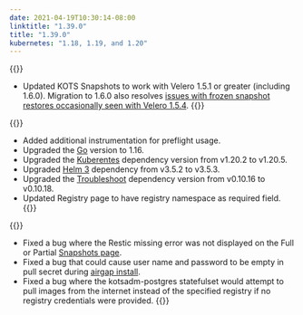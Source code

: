 ```yaml
---
date: 2021-04-19T10:30:14-08:00
linktitle: "1.39.0"
title: "1.39.0"
kubernetes: "1.18, 1.19, and 1.20"
---
```

{{<features>}}
* Updated KOTS Snapshots to work with Velero 1.5.1 or greater (including 1.6.0). Migration to 1.6.0 also resolves [issues with frozen snapshot restores occasionally seen with Velero 1.5.4](/kotsadm/snapshots/troubleshooting/#partial-snapshot-restore-is-stuck-in-progress).
{{</features>}}

{{<changes>}}
* Added additional instrumentation for preflight usage.
* Upgraded the [Go](https://golang.org/doc/go1.16) version to 1.16.
* Upgraded the [Kuberentes](https://github.com/kubernetes/kubernetes/blob/master/CHANGELOG/CHANGELOG-1.20.md) dependency version from v1.20.2 to v1.20.5.
* Upgraded [Helm 3](https://github.com/helm/helm/releases/tag/v3.5.4) dependency from v3.5.2 to v3.5.3.
* Upgraded the [Troubleshoot](https://github.com/replicatedhq/troubleshoot/) dependency version from v0.10.16 to v0.10.18.
* Updated Registry page to have registry namespace as required field.
{{</changes>}}

{{<fixes>}}
* Fixed a bug where the Restic missing error was not displayed on the Full or Partial [Snapshots page](/kotsadm/snapshots/overview/).
* Fixed a bug that could cause user name and password to be empty in pull secret during [airgap install](/kotsadm/installing/airgap-packages/).
* Fixed a bug where the kotsadm-postgres statefulset would attempt to pull images from the internet instead of the specified registry if no registry credentials were provided.
{{</fixes>}}
